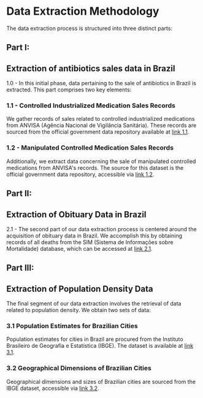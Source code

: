 # Data Extraction Methodology

The data extraction process is structured into three distinct parts:

## Part I: 
## Extraction of antibiotics sales data in Brazil

1.0 - In this initial phase, data pertaining to the sale of antibiotics in Brazil is extracted. This part comprises two key elements:

### 1.1 - Controlled Industrialized Medication Sales Records
We gather records of sales related to controlled industrialized medications from ANVISA (Agência Nacional de Vigilância Sanitária). These records are sourced from the official government data repository available at [link 1.1](https://dados.gov.br/dados/conjuntos-dados/venda-de-medicamentos-controlados-e-antimicrobianos---medicamentos-industrializados).

### 1.2 - Manipulated Controlled Medication Sales Records
Additionally, we extract data concerning the sale of manipulated controlled medications from ANVISA's records. The source for this dataset is the official government data repository, accessible via [link 1.2](https://dados.gov.br/dados/conjuntos-dados/venda-de-medicamentos-controlados-e-antimicrobianos---medicamentos-manipulados).

## Part II: 
## Extraction of Obituary Data in Brazil

2.1 - The second part of our data extraction process is centered around the acquisition of obituary data in Brazil. We accomplish this by obtaining records of all deaths from the SIM (Sistema de Informações sobre Mortalidade) database, which can be accessed at [link 2.1](https://dados.gov.br/dados/conjuntos-dados/sim-1979-2019).

## Part III: 
## Extraction of Population Density Data

The final segment of our data extraction involves the retrieval of data related to population density. We obtain two sets of data:

### 3.1 Population Estimates for Brazilian Cities
Population estimates for cities in Brazil are procured from the Instituto Brasileiro de Geografia e Estatística (IBGE). The dataset is available at [link 3.1](https://www.ibge.gov.br/estatisticas/sociais/populacao/9103-estimativas-de-populacao.html).

### 3.2 Geographical Dimensions of Brazilian Cities
Geographical dimensions and sizes of Brazilian cities are sourced from the IBGE dataset, accessible via [link 3.2](https://www.ibge.gov.br/geociencias/organizacao-do-territorio/estrutura-territorial/15761-areas-dos-municipios.html).

